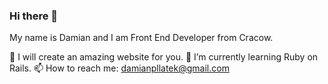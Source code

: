 ### Hi there 👋

 My name is Damian and I am Front End Developer from Cracow.
 
 🦸‍ I will create an amazing website for you.
 🌱 I’m currently learning Ruby on Rails.
 📫 How to reach me: damianpllatek@gmail.com
<!--
**damianpllatek/damianpllatek** is a ✨ _special_ ✨ repository because its `README.md` (this file) appears on your GitHub profile.

Here are some ideas to get you started:

- 🔭 I’m currently working on ...
- 🌱 I’m currently learning ...
- 👯 I’m looking to collaborate on ...
- 🤔 I’m looking for help with ...
- 💬 Ask me about ...
- 📫 How to reach me: ...
- 😄 Pronouns: ...
- ⚡ Fun fact: ...
-->
